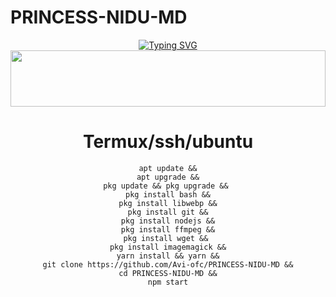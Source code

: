 # PRINCESS-NIDU-MD

<div align="center">


 [![Typing SVG](https://readme-typing-svg.herokuapp.com?font=Rockstar-ExtraBold&color=F01&lines=PRINCESS+NIDU+MD)](https://git.io/typing-svg)
<img src="https://i.imgur.com/dBaSKWF.gif" height="90" width="100%">



# Termux/ssh/ubuntu
```
apt update &&
apt upgrade &&
pkg update && pkg upgrade && 
pkg install bash &&
pkg install libwebp &&
pkg install git &&
pkg install nodejs &&
pkg install ffmpeg &&
pkg install wget && 
pkg install imagemagick &&
yarn install && yarn &&
git clone https://github.com/Avi-ofc/PRINCESS-NIDU-MD &&
cd PRINCESS-NIDU-MD &&
npm start
```

